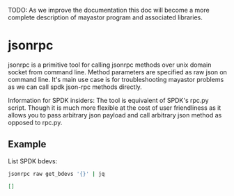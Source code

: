 TODO: As we improve the documentation this doc will become a more complete
description of mayastor program and associated libraries.

# jsonrpc

jsonrpc is a primitive tool for calling jsonrpc methods over unix
domain socket from command line. Method parameters are specified
as raw json on command line. It's main use case is for troubleshooting
mayastor problems as we can call spdk json-rpc methods directly.

Information for SPDK insiders: The tool is equivalent of SPDK's rpc.py
script. Though it is much more flexible at the cost of user friendliness
as it allows you to pass arbitrary json payload and call arbitrary json
method as opposed to rpc.py.

## Example

List SPDK bdevs:

```bash
jsonrpc raw get_bdevs '{}' | jq
```
```json
[]
```